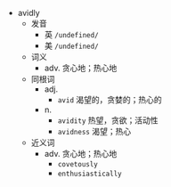 - avidly
  - 发音
    - 英 `/undefined/`
    - 美 `/undefined/`
  - 词义
    - adv. 贪心地；热心地
  - 同根词
    - adj.
      - `avid` 渴望的，贪婪的；热心的
    - n.
      - `avidity` 热望，贪欲；活动性
      - `avidness` 渴望；热心
  - 近义词
    - adv. 贪心地；热心地
      - `covetously`
      - `enthusiastically`
